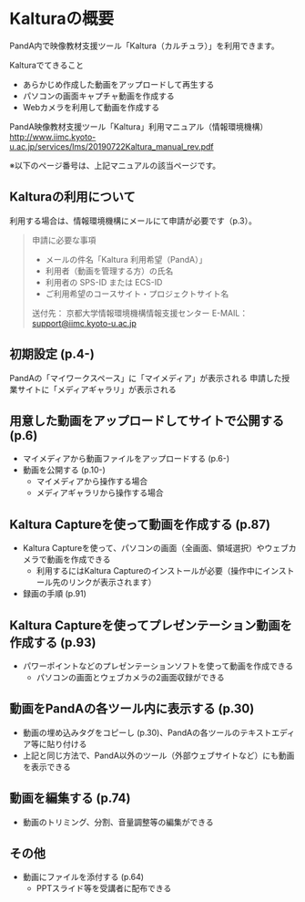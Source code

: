 
# Kalturaの概要

PandA内で映像教材支援ツール「Kaltura（カルチュラ）」を利用できます。

Kalturaでてきること
- あらかじめ作成した動画をアップロードして再生する
- パソコンの画面キャプチャ動画を作成する
- Webカメラを利用して動画を作成する

PandA映像教材支援ツール「Kaltura」利用マニュアル（情報環境機構）  
http://www.iimc.kyoto-u.ac.jp/services/lms/20190722Kaltura_manual_rev.pdf

※以下のページ番号は、上記マニュアルの該当ページです。

## Kalturaの利用について
利用する場合は、情報環境機構にメールにて申請が必要です（p.3）。

> 申請に必要な事項
> - メールの件名「Kaltura 利用希望（PandA）」
> - 利用者（動画を管理する方）の氏名
> - 利用者の SPS-ID または ECS-ID
> - ご利用希望のコースサイト・プロジェクトサイト名
> 
> 送付先：
> 京都大学情報環境機構情報支援センター
> E-MAIL：support@iimc.kyoto-u.ac.jp

## 初期設定 (p.4-)
PandAの「マイワークスペース」に「マイメディア」が表示される
申請した授業サイトに「メディアギャラリ」が表示される

## 用意した動画をアップロードしてサイトで公開する (p.6)
- マイメディアから動画ファイルをアップロードする (p.6-)
- 動画を公開する (p.10-)
  - マイメディアから操作する場合
  - メディアギャラリから操作する場合

## Kaltura Captureを使って動画を作成する (p.87)
- Kaltura Captureを使って、パソコンの画面（全画面、領域選択）やウェブカメラで動画を作成できる
  - 利用するにはKaltura Captureのインストールが必要（操作中にインストール先のリンクが表示されます）
- 録画の手順 (p.91)

## Kaltura Captureを使ってプレゼンテーション動画を作成する (p.93)
- パワーポイントなどのプレゼンテーションソフトを使って動画を作成できる
  - パソコンの画面とウェブカメラの2画面収録ができる

## 動画をPandAの各ツール内に表示する (p.30)
- 動画の埋め込みタグをコピーし (p.30)、PandAの各ツールのテキストエディア等に貼り付ける
- 上記と同じ方法で、PandA以外のツール（外部ウェブサイトなど）にも動画を表示できる

## 動画を編集する (p.74)
- 動画のトリミング、分割、音量調整等の編集ができる

## その他
- 動画にファイルを添付する (p.64)
  - PPTスライド等を受講者に配布できる


```python

```
